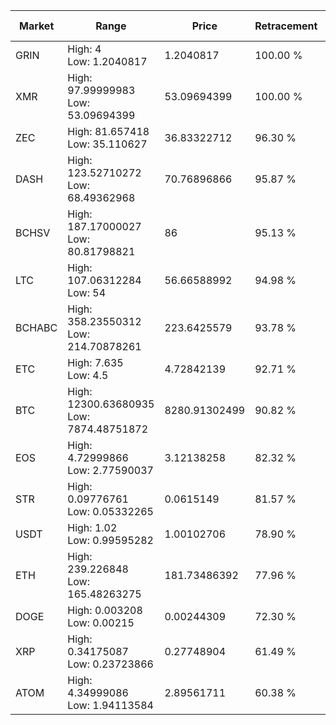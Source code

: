| Market | Range | Price| Retracement | Doubles to 50% |
| --- | --- | --- | --- | --- |
| GRIN | High: 4<br />Low: 1.2040817 | 1.2040817 | 100.00 % | 2.16 |
| XMR | High: 97.99999983<br />Low: 53.09694399 | 53.09694399 | 100.00 % | 1.42 |
| ZEC | High: 81.657418<br />Low: 35.110627 | 36.83322712 | 96.30 % | 1.59 |
| DASH | High: 123.52710272<br />Low: 68.49362968 | 70.76896866 | 95.87 % | 1.36 |
| BCHSV | High: 187.17000027<br />Low: 80.81798821 | 86 | 95.13 % | 1.56 |
| LTC | High: 107.06312284<br />Low: 54 | 56.66588992 | 94.98 % | 1.42 |
| BCHABC | High: 358.23550312<br />Low: 214.70878261 | 223.6425579 | 93.78 % | 1.28 |
| ETC | High: 7.635<br />Low: 4.5 | 4.72842139 | 92.71 % | 1.28 |
| BTC | High: 12300.63680935<br />Low: 7874.48751872 | 8280.91302499 | 90.82 % | 1.22 |
| EOS | High: 4.72999866<br />Low: 2.77590037 | 3.12138258 | 82.32 % | 1.20 |
| STR | High: 0.09776761<br />Low: 0.05332265 | 0.0615149 | 81.57 % | 1.23 |
| USDT | High: 1.02<br />Low: 0.99595282 | 1.00102706 | 78.90 % | 1.01 |
| ETH | High: 239.226848<br />Low: 165.48263275 | 181.73486392 | 77.96 % | 1.11 |
| DOGE | High: 0.003208<br />Low: 0.00215 | 0.00244309 | 72.30 % | 1.10 |
| XRP | High: 0.34175087<br />Low: 0.23723866 | 0.27748904 | 61.49 % | 1.04 |
| ATOM | High: 4.34999086<br />Low: 1.94113584 | 2.89561711 | 60.38 % | 1.09 |
